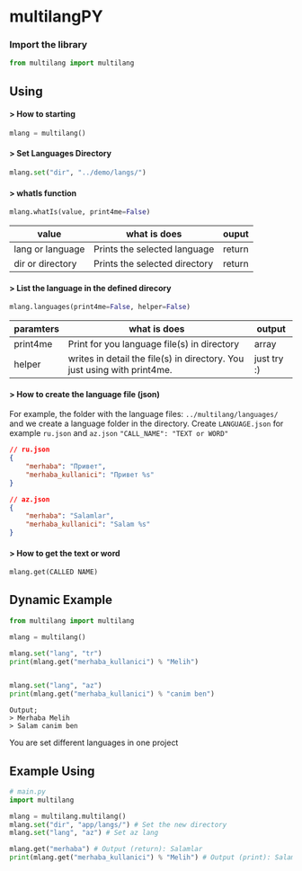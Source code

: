# multilangPY


### Import the library
```python
from multilang import multilang
```

## Using

####  > How to starting
```python
mlang = multilang()
```

#### > Set Languages Directory
```python
mlang.set("dir", "../demo/langs/")
```

#### > whatIs function
```python
mlang.whatIs(value, print4me=False)
```
| value | what is does | ouput |
|--|--|--|
| lang or language | Prints the selected language | return
| dir or directory | Prints the selected directory | return


#### > List the language in the defined direcory
```python 
mlang.languages(print4me=False, helper=False)
```

| paramters | what is does | output |
|-------------|--------------|--------|
| print4me | Print for you language file(s) in directory | array |
| helper | writes in detail the file(s) in directory. You just using with print4me. | just try :) |


#### > How to create the language file (json)
For example, the folder with the language files: `../multilang/languages/` and we create a language folder in the directory. Create `LANGUAGE.json`  for example `ru.json` and  `az.json`
`"CALL_NAME": "TEXT or WORD"`
```json
// ru.json
{
	"merhaba": "Привет",
	"merhaba_kullanici": "Привет %s"
}

// az.json
{
	"merhaba": "Salamlar",
	"merhaba_kullanici": "Salam %s"
}
```

#### > How to get the text or word
```python
mlang.get(CALLED NAME)
```

## Dynamic Example
```python
from multilang import multilang

mlang = multilang()

mlang.set("lang", "tr")
print(mlang.get("merhaba_kullanici") % "Melih")


mlang.set("lang", "az")
print(mlang.get("merhaba_kullanici") % "canim ben")
```
```shell
Output;
> Merhaba Melih
> Salam canim ben
```
You are set different languages in one project

## Example Using
```python
# main.py
import multilang

mlang = multilang.multilang()
mlang.set("dir", "app/langs/") # Set the new directory
mlang.set("lang", "az") # Set az lang 

mlang.get("merhaba") # Output (return): Salamlar
print(mlang.get("merhaba_kullanici") % "Melih") # Output (print): Salam Melih
```
